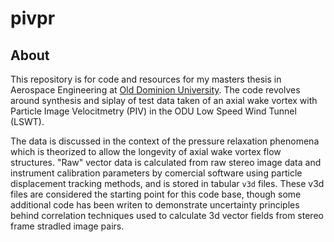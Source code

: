 # pivpr

## About

This repository is for code and resources for my masters thesis in Aerospace Engineering at [Old Dominion University](https://www.odu.edu/mae). The code revolves around synthesis and siplay of test data taken of an axial wake vortex with Particle Image Velocitmetry (PIV) in the ODU Low Speed Wind Tunnel (LSWT).

The data is discussed in the context of the pressure relaxation phenomena which is theorized to allow the longevity of axial wake vortex flow structures. "Raw" vector data is calculated from raw stereo image data and instrument calibration parameters by comercial software using particle displacement tracking methods, and is stored in tabular `v3d` files. These v3d files are considered the starting point for this code base, though some additional code has been writen to demonstrate uncertainty principles behind correlation techniques used to calculate 3d vector fields from stereo frame stradled image pairs.

